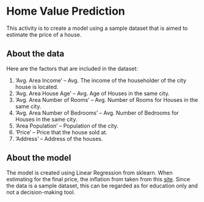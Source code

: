 # Home Value Prediction

This activity is to create a model using a sample dataset that is aimed to estimate the price of a house.

## About the data
Here are the factors that are included in the dataset:

1. ‘Avg. Area Income’ – Avg. The income of the householder of the city house is located.
2. ‘Avg. Area House Age’ – Avg. Age of Houses in the same city.
3. ‘Avg. Area Number of Rooms’ – Avg. Number of Rooms for Houses in the same city.
4. ‘Avg. Area Number of Bedrooms’ – Avg. Number of Bedrooms for Houses in the same city.
5. ‘Area Population’ – Population of the city.
6. ‘Price’ – Price that the house sold at.
7. ‘Address’ – Address of the houses.

## About the model
The model is created using Linear Regression from sklearn. 
When estimating for the final price, the inflation from taken from this [site](https://www.inflationtool.com/us-dollar).
Since the data is a sample dataset, this can be regarded as for education only and not a decision-making tool.
